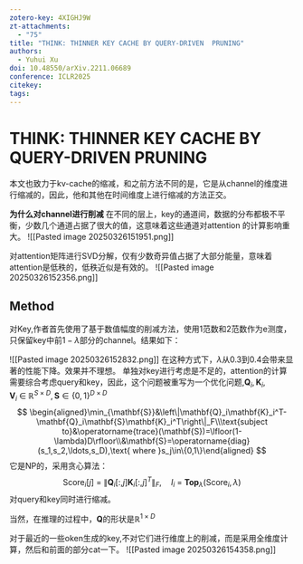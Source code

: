 ```yaml
---
zotero-key: 4XIGHJ9W
zt-attachments:
  - "75"
title: "THINK: THINNER KEY CACHE BY QUERY-DRIVEN  PRUNING"
authors:
  - Yuhui Xu
doi: 10.48550/arXiv.2211.06689
conference: ICLR2025
citekey: 
tags:
---
```

# THINK: THINNER KEY CACHE BY QUERY-DRIVEN  PRUNING
本文也致力于kv-cache的缩减，和之前方法不同的是，它是从channel的维度进行缩减的，因此，他和其他在时间维度上进行缩减的方法正交。

**为什么对channel进行削减**
在不同的层上，key的通道间，数据的分布都极不平衡，少数几个通道占据了很大的值，这意味着这些通道对attention 的计算影响重大。
![[Pasted image 20250326151951.png]]

对attention矩阵进行SVD分解，仅有少数奇异值占据了大部分能量，意味着attention是低秩的，低秩近似是有效的。
![[Pasted image 20250326152356.png]]

## Method

对Key,作者首先使用了基于数值幅度的削减方法，使用1范数和2范数作为e测度，只保留key中前$1-\lambda$部分的channel。结果如下：

![[Pasted image 20250326152832.png]]
在这种方式下，$\lambda$从0.3到0.4会带来显著的性能下降。效果并不理想。
单独对key进行考虑是不足的，attention的计算需要综合考虑query和key，因此，这个问题被重写为一个优化问题,$\mathbf{Q}_i,\mathbf{K}_i,\mathbf{V}_i\:\in\:\mathbb{R}^{S\times D}, \mathbf{S}\in\{0,1\}^{D\times D}$
$$
\begin{aligned}\min_{\mathbf{S}}&\left\|\mathbf{Q}_i\mathbf{K}_i^T-\mathbf{Q}_i\mathbf{S}\mathbf{K}_i^T\right\|_F\\\text{subject to}&\operatorname{trace}(\mathbf{S})=\lfloor(1-\lambda)D\rfloor\\&\mathbf{S}=\operatorname{diag}(s_1,s_2,\ldots,s_D),\text{ where }s_j\in\{0,1\}\end{aligned}
$$
它是NP的，采用贪心算法：
$$
\mathrm{Score}_i[j]\:=\:\left\|\mathbf{Q}_i[:,j]\mathbf{K}_i[:,j]^T\right\|_F,\quad I_i\:=\:\mathbf{Top}_\lambda(\mathrm{Score}_i,\lambda)
$$
对query和key同时进行缩减。

当然，在推理的过程中，$\mathbf{Q}$的形状是$\mathbb{R}^{1\times D}$

对于最近的一些oken生成的key,不对它们进行维度上的削减，而是采用全维度计算，然后和前面的部分cat一下。
![[Pasted image 20250326154358.png]]